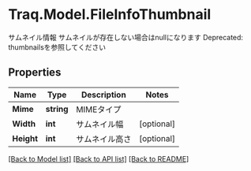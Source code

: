 # Traq.Model.FileInfoThumbnail
サムネイル情報 サムネイルが存在しない場合はnullになります Deprecated: thumbnailsを参照してください

## Properties

Name | Type | Description | Notes
------------ | ------------- | ------------- | -------------
**Mime** | **string** | MIMEタイプ | 
**Width** | **int** | サムネイル幅 | [optional] 
**Height** | **int** | サムネイル高さ | [optional] 

[[Back to Model list]](../../README.md#documentation-for-models) [[Back to API list]](../../README.md#documentation-for-api-endpoints) [[Back to README]](../../README.md)

